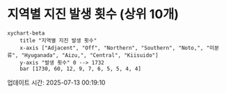 # 지역별 지진 발생 횟수 (상위 10개)

```mermaid
xychart-beta
    title "지역별 지진 발생 횟수"
    x-axis ["Adjacent", "Off", "Northern", "Southern", "Noto,", "미분류", "Hyuganada", "Aizu,", "Central", "Kiisuido"]
    y-axis "발생 횟수" 0 --> 1732
    bar [1730, 60, 12, 9, 7, 6, 5, 5, 4, 4]
```

업데이트 시간: 2025-07-13 00:19:10
